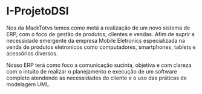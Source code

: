 # I-ProjetoDSI

Nos da MackTotvs temos como metá a realização de um novo sistema de ERP, com o foco de gestão de produtos, clientes e vendas. 
Afim de suprir a necessidade emergente da empresa Mobile Eletronics especializada na venda de produtos eletronicos como computadores, smartphones, tablets e acessórios diversos.

Nosso ERP terá como foco a comunicação sucinta, objetiva e com clareza com o intuito de realizar o planejamento e execução de um software completo atendendo as necessidades do cliente e o uso das práticas de modelagem UML.
